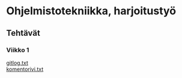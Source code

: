 # Ohjelmistotekniikka, harjoitustyö
## Tehtävät
### Viikko 1
[gitlog.txt](https://github.com/ikpa/ot-harjoitustyo/blob/master/laskarit/gitlog.txt)  
[komentorivi.txt](https://github.com/ikpa/ot-harjoitustyo/blob/master/laskarit/komentorivi.txt)

